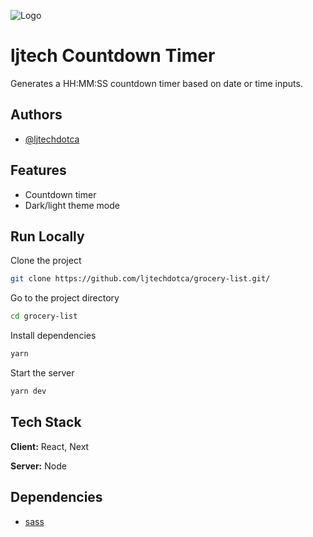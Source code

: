 ![Logo](https://ljtech.ca/76h/logo.png)

# ljtech Countdown Timer

Generates a HH:MM:SS countdown timer based on date or time inputs.

## Authors

- [@ljtechdotca](https://www.github.com/ljtechdotca)

## Features

- Countdown timer
- Dark/light theme mode

## Run Locally

Clone the project

```bash
git clone https://github.com/ljtechdotca/grocery-list.git/
```

Go to the project directory

```bash
cd grocery-list
```

Install dependencies

```bash
yarn
```

Start the server

```bash
yarn dev
```

## Tech Stack

**Client:** React, Next

**Server:** Node

## Dependencies

- [sass](https://www.npmjs.com/package/sass)
